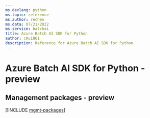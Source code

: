 ```yaml
---
ms.devlang: python
ms.topic: reference
ms.author: rechen
ms.data: 07/21/2022
ms.service: batchai
title: Azure Batch AI SDK for Python
author: cRui861
description: Reference for Azure Batch AI SDK for Python
---
```

# Azure Batch AI SDK for Python - preview

## Management packages - preview
[!INCLUDE [mgmt-packages](batch-ai-mgmt-index.md)]